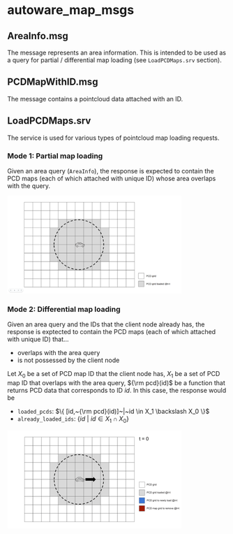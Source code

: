 # autoware_map_msgs

## AreaInfo.msg
The message represents an area information. This is intended to be used as a query for partial / differential map loading (see `LoadPCDMaps.srv` section).

## PCDMapWithID.msg
The message contains a pointcloud data attached with an ID.

## LoadPCDMaps.srv
The service is used for various types of pointcloud map loading requests.

### Mode 1: Partial map loading
Given an area query (`AreaInfo`), the response is expected to contain the PCD maps (each of which attached with unique ID) whose area overlaps with the query.

<img src="./media/partial_area_loading.png" alt="drawing" width="400"/>

### Mode 2: Differential map loading
Given an area query and the IDs that the client node already has, the response is exptected to contain the PCD maps (each of which attached with unique ID) that...
- overlaps with the area query
- is not possessed by the client node

Let $X_0$ be a set of PCD map ID that the client node has, $X_1$ be a set of PCD map ID that overlaps with the area query, ${\rm pcd}(id)$ be a function that returns PCD data that corresponds to ID $id$. In this case, the response would be 
- `loaded_pcds`: $\{ [id,~{\rm pcd}(id)]~|~id \in X_1 \backslash X_0 \}$
- `already_loaded_ids`: $\{ id~|~id \in X_1 \cap X_0  \}$

<img src="./media/differential_area_loading.gif" alt="drawing" width="400"/>
